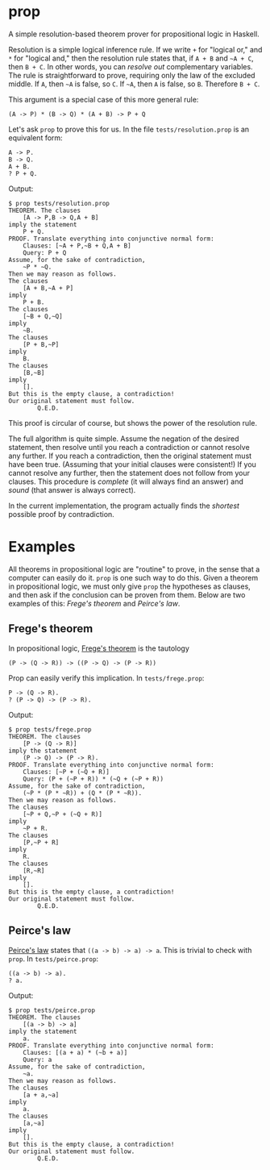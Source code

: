# prop

A simple resolution-based theorem prover for propositional logic in Haskell.

Resolution is a simple logical inference rule. If we write `+` for "logical
or," and `*` for "logical and," then the resolution rule states that, if
`A + B` and `~A + C`, then `B + C`. In other words, you can *resolve out*
complementary variables. The rule is straightforward to prove, requiring only
the law of the excluded middle. If `A`, then `~A` is false, so `C`. If `~A`,
then `A` is false, so `B`. Therefore `B + C`.

This argument is a special case of this more general rule:

```
(A -> P) * (B -> Q) * (A + B) -> P + Q
```

Let's ask `prop` to prove this for us. In the file `tests/resolution.prop` is
an equivalent form:

```
A -> P.
B -> Q.
A + B.
? P + Q.
```

Output:

```
$ prop tests/resolution.prop
THEOREM. The clauses
	[A -> P,B -> Q,A + B]
imply the statement
	P + Q.
PROOF. Translate everything into conjunctive normal form:
	Clauses: [~A + P,~B + Q,A + B]
	Query: P + Q
Assume, for the sake of contradiction,
	~P * ~Q.
Then we may reason as follows.
The clauses
	[A + B,~A + P]
imply
	P + B.
The clauses
	[~B + Q,~Q]
imply
	~B.
The clauses
	[P + B,~P]
imply
	B.
The clauses
	[B,~B]
imply
	[].
But this is the empty clause, a contradiction!
Our original statement must follow.
		Q.E.D.
```

This proof is circular of course, but shows the power of the resolution rule.

The full algorithm is quite simple. Assume the negation of the desired
statement, then resolve until you reach a contradiction or cannot resolve any
further. If you reach a contradiction, then the original statement must have
been true. (Assuming that your initial clauses were consistent!) If you cannot
resolve any further, then the statement does not follow from your clauses. This
procedure is *complete* (it will always find an answer) and *sound* (that
answer is always correct).

In the current implementation, the program actually finds the *shortest*
possible proof by contradiction.

# Examples

All theorems in propositional logic are "routine" to prove, in the sense that
a computer can easily do it. `prop` is one such way to do this. Given a theorem
in propositional logic, we must only give `prop` the hypotheses as clauses, and
then ask if the conclusion can be proven from them. Below are two examples of
this: *Frege's theorem* and *Peirce's law*.

## Frege's theorem

In propositional logic, [Frege's
theorem](https://en.wikipedia.org/wiki/Frege%27s_theorem) is the tautology

```
(P -> (Q -> R)) -> ((P -> Q) -> (P -> R))
```

Prop can easily verify this implication. In `tests/frege.prop`:

```
P -> (Q -> R).
? (P -> Q) -> (P -> R).
```

Output:

```
$ prop tests/frege.prop
THEOREM. The clauses
	[P -> (Q -> R)]
imply the statement
	(P -> Q) -> (P -> R).
PROOF. Translate everything into conjunctive normal form:
	Clauses: [~P + (~Q + R)]
	Query: (P + (~P + R)) * (~Q + (~P + R))
Assume, for the sake of contradiction,
	(~P * (P * ~R)) + (Q * (P * ~R)).
Then we may reason as follows.
The clauses
	[~P + Q,~P + (~Q + R)]
imply
	~P + R.
The clauses
	[P,~P + R]
imply
	R.
The clauses
	[R,~R]
imply
	[].
But this is the empty clause, a contradiction!
Our original statement must follow.
		Q.E.D.
```

## Peirce's law

[Peirce's law](https://en.wikipedia.org/wiki/Peirce%27s_law) states that `((a
-> b) -> a) -> a`. This is trivial to check with `prop`. In
`tests/peirce.prop`:

```
((a -> b) -> a).
? a.
```

Output:

```
$ prop tests/peirce.prop
THEOREM. The clauses
	[(a -> b) -> a]
imply the statement
	a.
PROOF. Translate everything into conjunctive normal form:
	Clauses: [(a + a) * (~b + a)]
	Query: a
Assume, for the sake of contradiction,
	~a.
Then we may reason as follows.
The clauses
	[a + a,~a]
imply
	a.
The clauses
	[a,~a]
imply
	[].
But this is the empty clause, a contradiction!
Our original statement must follow.
		Q.E.D.
```

